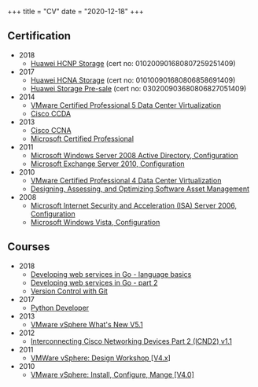 +++
title = "CV"
date = "2020-12-18"
+++

## Certification

* 2018
  * [Huawei HCNP Storage](/cert/2018/010200901680807259251409.pdf) (cert no: 010200901680807259251409)
* 2017
  * [Huawei HCNA Storage](/cert/2017/010100901680806858691409.pdf) (cert no: 010100901680806858691409)
  * [Huawei Storage Pre-sale](/cert/2017/030200903680806827051409.pdf) (cert no: 030200903680806827051409)
* 2014
  * [VMware Certified Professional 5 Data Center Virtualization](/cert/2014/vcp5.pdf)
  * [Cisco CCDA](/cert/2014/ccda.jpg)
* 2013
  * [Cisco CCNA](/cert/2013/ccna.jpg)
  * [Microsoft Certified Professional](/cert/2013/mcp.pdf)
* 2011
  * [Microsoft Windows Server 2008 Active Directory, Configuration](/cert/2011/server-2008.pdf)
  * [Microsoft Exchange Server 2010, Configuration](/cert/2011/exchange-2010.pdf)
* 2010
  * [VMware Certified Professional 4 Data Center Virtualization](/cert/2010/vcp4.pdf)
  * [Designing, Assessing, and Optimizing Software Asset Management](/cert/2010/sam.pdf)
* 2008
  * [Microsoft Internet Security and Acceleration (ISA) Server 2006, Configuration](/cert/2008/isa.pdf)
  * [Microsoft Windows Vista, Configuration](/cert/2008/vista.pdf)

## Courses
* 2018
  * [Developing web services in Go - language basics](/cert/2018/coursera_golang_part1.pdf)
  * [Developing web services in Go - part 2](/cert/2018/coursera_golang_part2.pdf)
  * [Version Control with Git](/cert/2018/coursera_git.pdf)
* 2017
  * [Python Developer](/cert/2017/python_developer.pdf)
* 2013
  * [VMware vSphere What's New V5.1](/cert/2013/vmware-whats-new.pdf)
* 2012
  * [Interconnecting Cisco Networking Devices Part 2 (ICND2) v1.1](/cert/2012/icnd2.pdf)
* 2011
  * [VMWare vSphere: Design Workshop [V4.x]](/cert/2011/vmware-workshop.pdf)
* 2010
  * [VMware vSphere: Install, Configure, Mange [V4.0]](/cert/2010/vmware-4.pdf)
